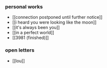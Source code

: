 ### personal works
- [[connection postponed until further notice]]
- [[i heard you were looking like the moon]]
- [[it's always been you]]
- [[in a perfect world]]
- [[3981 (finished)]]

### open letters
- [[lou]] 
